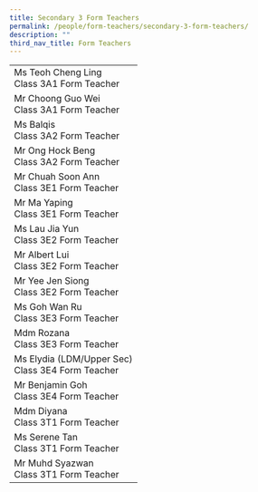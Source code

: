 ```yaml
---
title: Secondary 3 Form Teachers
permalink: /people/form-teachers/secondary-3-form-teachers/
description: ""
third_nav_title: Form Teachers
---
```

<table>
<tbody>
<tr>
<td>Ms Teoh Cheng Ling<br>Class 3A1 Form Teacher<br><u></u></td>
</tr>
<tr>
<td>Mr Choong Guo Wei<br>Class 3A1 Form Teacher<br></td>
</tr>
<tr>
<td>Ms Balqis<br>Class 3A2 Form Teacher</td>
</tr>
<tr>
<td>Mr Ong Hock Beng<br>Class 3A2 Form Teacher<br></td>
</tr>
<tr>
<td>Mr Chuah Soon Ann<br>Class 3E1 Form Teacher<br></td>
</tr>
<tr>
<td>Mr Ma Yaping
<div>Class 3E1 Form Teacher</div>
</td>
</tr>
<tr>
<td>Ms Lau Jia Yun<br>Class 3E2 Form Teacher<br></td>
</tr>
<tr>
<td>Mr Albert Lui<br>Class 3E2 Form Teacher</td>
</tr>
<tr>
<td>Mr Yee Jen Siong<br>Class 3E2 Form Teacher</td>
</tr>
<tr>
<td>Ms Goh Wan Ru<br>Class 3E3 Form Teacher<br></td>
</tr>
<tr>
<td>Mdm Rozana<br>Class 3E3 Form Teacher</td>
</tr>
<tr>
<td>Ms Elydia (LDM/Upper Sec)<br>Class 3E4 Form Teacher</td>
</tr>
<tr>
<td>Mr Benjamin Goh<br>Class 3E4 Form Teacher</td>
</tr>
<tr>
<td>Mdm Diyana<br>Class 3T1 Form Teacher</td>
</tr>
<tr>
<td>Ms Serene Tan<br>Class 3T1 Form Teacher</td>
</tr>
<tr>
<td>Mr Muhd Syazwan<br>Class 3T1 Form Teacher</td>
</tr>
</tbody>
</table>